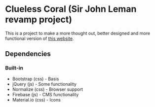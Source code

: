 # Clueless Coral (Sir John Leman revamp project)

This is a project to make a more thought out, better designed and more functional version of [this website](http://www.school-portal.co.uk/Grouphomepage.asp?GroupId=259143).

## Dependencies
### Built-in
- Bootstrap (css) - Basis
- jQuery (js) - Some functionality
- Normalize (css) - Browser support
- Firebase (js) - CMS functionality
- Material.io (css) - Icons
